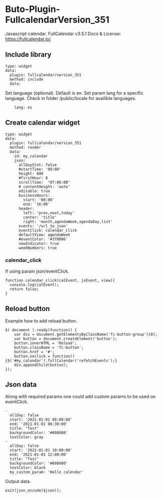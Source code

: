 # Buto-Plugin-FullcalendarVersion_351
Javascript calendar.
FullCalendar v3.5.1
Docs & License: https://fullcalendar.io/

## Include library
````
type: widget
data:
  plugin: fullcalendar/version_351
  method: include
  data:
````
Set language (optional). 
Default is en.
Set param lang for a specific language.
Check in folder /public/locale for availible languages.
````
    lang: es
````

## Create calendar widget
````
type: widget
data:
  plugin: fullcalendar/version_351
  method: render
  data:
    id: my_calendar
    json:
      allDaySlot: false
      #startTime: '08:00'
      height: 600
      #firstHour: 8
      scrollTime:  "07:00:00"
      # contentHeight: 'auto'
      editable: true
      businessHours:
        start: '08:00'
        end: '16:00'
      header:
        left: 'prev,next,today'
        center: 'title'
        right: 'month,agendaWeek,agendaDay,list'
      events: '/url_to_json'
      eventClick: calendar_click
      defaultView: agendaWeek
      #eventColor: '#378006'
      nowIndicator: true
      weekNumbers: true
````

### calendar_click
If using param json/eventClick.
````
function calendar_click(calEvent, jsEvent, view){
  console.log(calEvent);
  return false;
}
````

## Reload button
Example how to add reload button.
````
$( document ).ready(function() {
    var div = document.getElementsByClassName('fc-button-group')[0];
    var button = document.createElement('button');
    button.innerHTML = 'Reload';
    button.className = 'fc-button';
    button.href = '#';
    button.onclick = function(){$('#my_calendar').fullCalendar('refetchEvents');}
    div.appendChild(button);
});
````

## Json data
Along with required params one could add custom params to be used on eventClick.
````
-
  allDay: false
  start: '2021-01-01 08:00:00'
  end: '2021-01-01 08:30:00'
  title: "Test"
  backgroundColor: '#808080'
  textColor: gray
-
  allDay: false
  start: '2021-01-01 10:00:00'
  end: '2021-01-01 12:00:00'
  title: "Test"
  backgroundColor: '#808080'
  textColor: black
  my_custom_param: 'Hello calendar'
````
Output data.
````
exit(json_encode($json));
````
